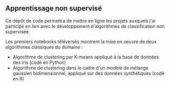 ## Apprentissage non supervisé

Ce dépôt de code permettra de mettre en ligne les projets auxquels j'ai participé en lien avec le développement d'algorithmes de classification non supervisée.

Les premiers notebooks téléversés montrent la mise en oeuvre de deux algorithmes classiques du domaine : 

* Algorithme de clustering par K-means appliqué à la base de données des iris (codé en Python)
* Algorithme de clustering dans le cadre d'un modèle de mélange gaussien bidimensionnel, appliqué sur des données synthétiques (codé en R)
